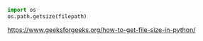 ```python
import os
os.path.getsize(filepath)
```

https://www.geeksforgeeks.org/how-to-get-file-size-in-python/

